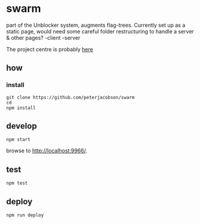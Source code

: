 
# swarm

part of the Unblocker system, augments flag-trees.
Currently set up as a static page, would need some careful folder restructuring to handle a server & other pages?
-client
-server

The project centre is probably [here](https://docs.google.com/document/d/1DTY5Sudb4s2twfWtxV-RX-GdO0_lUkXvbpm1PvP8tnw/edit)

## how

### install

```
git clone https://github.com/peterjacobson/swarm
cd 
npm install
```

## develop

```
npm start
```

browse to <http://localhost:9966/>.

## test

```
npm test
```

## deploy

```
npm run deploy
```
